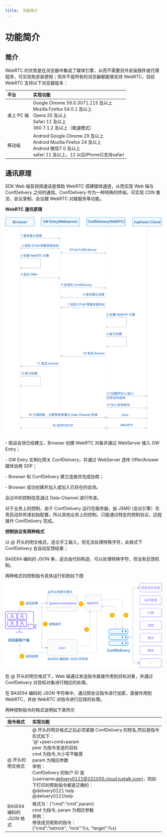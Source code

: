```yaml
---
title:  功能简介
---
```


# 功能简介

## 简介

WebRTC 的优势是在浏览器中集成了媒体引擎，从而不需要另外安装插件或代理程序，可实现免安装使用；但并不是所有的浏览器都能够支持 WebRTC，目前 WebRTC 支持以下浏览器版本：

| 平台       | 实现功能                                                     |
| :--------- | :----------------------------------------------------------- |
| 桌上 PC 端 | Google Chrome 59.0.3071.115 及以上<br/>Mozilla Firefox 54.0.1 及以上<br/>Opera 20 及以上<br/>Safari 11 及以上<br/>360 7.1.2 及以上（极速模式） |
| 移动端     | Android Google Chrome 29 及以上<br/>Android Mozilla Firefox 24 及以上<br/>Android 微信7.0 及以上<br/>safari 11 及以上，12 以后iPhone只支持safari |

## 通讯原理

SDK Web 端音视频通话是借助 WebRTC 搭建媒体通道，从而实现 Web 端与 ConfDelivery 之间的通信。ConfDelivery 作为一种特殊的终端，可实现 CDN 推流、会议录制、会议跟 WebRTC 对接服务等功能。

**WebRTC 通讯原理**

![img](../../_images/webrtc21.png)

\- 假设会场已经建立，Browser 创建 WebRTC 对象并通过 WebServer 接入 GW Entry；

\- GW Entry 实例化网关 ConfDelivery，并通过 WebServer 透传 Offer/Answer 媒体协商 SDP；

\- Browser 和 ConfDelivery 建立连接并完成协商；

\- Browser 成功创建并加入或加入已存在的会场。

会议中的控制信息通过 Data-Channel 进行传递。

对于业务上的控制，由于 ConfDelivery 运行在服务器，由 JSMD (会议引擎）负责启动并传递初始配置，所以其他业务上的控制，只能通过特定的控制协议，远程操作 ConfDelivery 完成。

**控制协议有两种格式**

以 @ 开头的明文格式，适合手工输入，但无法处理特殊字符，此格式下 ConfDelivery 会自动反馈结果；

BASE64 编码的 JSON 串，适合由代码构造，可以处理特殊字符，但没有反馈机制。

两种格式的控制指令具体运行机制如下图

![img](../../_images/webrtc9.png)

在 @ 开头的明文格式下，Web 端通过发送指令直接作用到目标对象，并通过 ConfDelivery 对目标对象进行相应的处理。

在 BASE64 编码的 JSON 字符串中，通过把会议指令进行加密，直接作用到 WebRTC，并由 WebRTC 对指令进行后续的处理。

两种控制指令的格式说明如下表所示

| 指令格式                | 实现功能                                                     |
| :---------------------- | :----------------------------------------------------------- |
| @ 开头的明文格式        | @ 开头的明文格式之后必须紧跟 ConfDelivery 的短名,然后是指令<br/>形式如下：<br/>'@'+peer+cmd+param<br/>peer 为指令发送的目标<br/>cmd 为指令,大小写不敏感<br/>param 为相应参数<br/>举例：<br/>ConfDelivery 的账户 ID 是[username:delivery0121@101055.cloud.justalk.com]，则如下打印的帮助指令都是正确的：<br/>@delivery0121 help<br/>@delivery0121help<br/> |
| BASE64 编码的 JSON 格式 | 格式为：{“cmd”:”cmd”,param}<br/>cmd 为指令, param 为相应参数<br/>举例：<br/>修改成员昵称的指令：<br/>{“cmd”:”setnick”, “nick”:%s, “target”:%s} |
